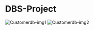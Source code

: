 # DBS-Project

![Customerdb-img1](https://user-images.githubusercontent.com/66873265/151650752-47429f72-eb18-4657-b94b-3772cd0dcb00.jpg)
![Customerdb-img2](https://user-images.githubusercontent.com/66873265/151650749-6008cf62-6670-443c-a4b8-86d3e137b6f9.jpg)
